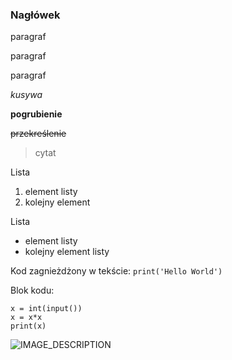 ### Nagłówek
paragraf

paragraf

paragraf

*kusywa*

**pogrubienie**

~~przekreślenie~~

>cytat

Lista
1. element listy
2. kolejny element

Lista
- element listy
- kolejny element listy

Kod zagnieżdżony w tekście: `print('Hello World')`

Blok kodu:

```
x = int(input())
x = x*x
print(x)
```

![IMAGE_DESCRIPTION](./pad.jpg)



